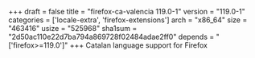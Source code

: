 +++
draft = false
title = "firefox-ca-valencia 119.0-1"
version = "119.0-1"
categories = ['locale-extra', 'firefox-extensions']
arch = "x86_64"
size = "463416"
usize = "525968"
sha1sum = "2d50ac110e22d7ba794a869728f02484adae2ff0"
depends = "['firefox>=119.0']"
+++
Catalan language support for Firefox